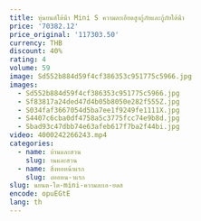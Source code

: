 ```yaml
---
title: หุ่นยนต์ใต้น้ํา Mini S ความละเอียดสูงกู้ภัยและกู้ภัยใต้น้ํา
price: '70382.12'
price_original: '117303.50'
currency: THB
discount: 40%
rating: 4
volume: 59
image: Sd552b884d59f4cf386353c951775c5966.jpg
images:
  - Sd552b884d59f4cf386353c951775c5966.jpg
  - Sf83817a24ded47d4b05b8050e282f555Z.jpg
  - S034faf3667054d5ba7ee1f9249fe1111X.jpg
  - S4407c6cba0df4758a5c3775fcc74e9b8d.jpg
  - Sbad93c47dbb74e63afeb617f7ba2f44bi.jpg
video: 4000242266243.mp4
categories:
  - name: บ้านและสวน
    slug: านและสวน
  - name: สิ่งทอหน้าแรก
    slug: งทอหน-าแรก
slug: นยนต-ใต-mini-ความละเอ-ยดส
encode: opuEGtE
lang: th
---
```

  